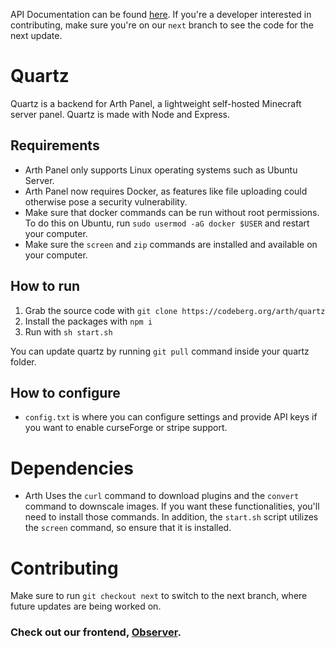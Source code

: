 API Documentation can be found [here](https://arthmc.xyz/software/). If you're a developer interested in contributing, make sure you're on our `next` branch to see the code for the next update.

# Quartz

Quartz is a backend for Arth Panel, a lightweight self-hosted Minecraft server panel. Quartz is made with Node and Express.

## Requirements
- Arth Panel only supports Linux operating systems such as Ubuntu Server.
- Arth Panel now requires Docker, as features like file uploading could otherwise pose a security vulnerability. 
- Make sure that docker commands can be run without root permissions. To do this on Ubuntu, run `sudo usermod -aG docker $USER` and restart your computer.
- Make sure the `screen` and `zip` commands are installed and available on your computer.

## How to run

1. Grab the source code with `git clone https://codeberg.org/arth/quartz`
2. Install the packages with `npm i`
3. Run with `sh start.sh`

You can update quartz by running `git pull` command inside your quartz folder.

## How to configure

- `config.txt` is where you can configure settings and provide API keys if you want to enable curseForge or stripe support.

# Dependencies

- Arth Uses the `curl` command to download plugins and the `convert` command to downscale images. If you want these functionalities, you'll need to install those commands. In addition, the `start.sh` script utilizes the `screen` command, so ensure that it is installed.

# Contributing

Make sure to run `git checkout next` to switch to the next branch, where future updates are being worked on.

### Check out our frontend, [Observer](https://github.com/arthmc/observer).
